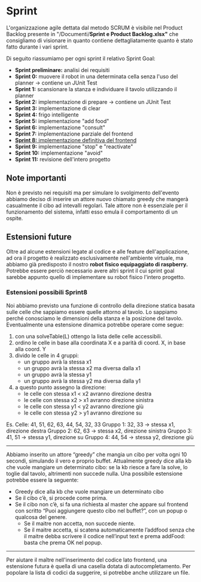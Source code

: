 # Sprint

L'organizzazione agile dettata dal metodo SCRUM è visibile nel Product Backlog presente in "/Documenti/**Sprint e Product Backlog.xlsx"**
che consigliamo di visionare in quanto contiene dettagliatamente quanto è stato fatto durante i vari sprint.

Di seguito riassumiamo per ogni sprint il relativo Sprint Goal:
- **Sprint preliminare:** analisi dei requisiti
- **Sprint 0:** muovere il robot in una determinata cella senza l'uso del planner &rarr; contiene un JUnit Test
- **Sprint 1:** scansionare la stanza e individuare il tavolo utilizzando il planner
- **Sprint 2:** implementazione di prepare &rarr; contiene un JUnit Test
- **Sprint 3:** implementazione di clear
- **Sprint 4:** frigo intelligente
- **Sprint 5:** implementazione "add food"
- **Sprint 6:** implementazione "consult"
- **Sprint 7:** implementazione parziale del frontend 
- <ins> **Sprint 8:** implementazione definitiva del frontend </ins>
- **Sprint 9:** implementazione "stop" e "reactivate"
- **Sprint 10:** implementazione "avoid"
- **Sprint 11:** revisione dell'intero progetto

## Note importanti

Non è previsto nei requisiti ma per simulare lo svolgimento dell'evento abbiamo deciso di inserire un attore nuovo chiamato greedy che mangerà casualmente il cibo ad intevalli regolari. Tale attore non è essenziale per il funzionamento del sistema, infatti esso emula il comportamento di un ospite.


## Estensioni future

Oltre ad alcune estensioni legate al codice e alle feature dell'applicazione, ad ora il progetto è realizzato esclusivamente nell'ambiente virtuale, ma abbiamo già predisposto il nostro **robot fisico equipaggiato di raspberry.**
Potrebbe essere perciò necessario avere altri sprint il cui sprint goal sarebbe appunto quello di implementare su robot fisico l'intero progetto.

### Estensioni possibili Sprint8
Noi abbiamo previsto una funzione di controllo della direzione statica basata sulle celle che sappiamo essere quelle attorno al tavolo. Lo sappiamo perché conosciamo le dimensioni della stanza e la posizione del tavolo.
Eventualmente una estensione dinamica potrebbe operare come segue:
1) con una solveTable(L) ottengo la lista delle celle accessibili.
2) ordino le celle in base alla coordinata X e a parità di coord. X, in base alla coord. Y
3) divido le celle in 4 gruppi:
    * un gruppo avrà la stessa x1
    * un gruppo avrà la stessa x2 ma diversa dalla x1
    * un gruppo avrà la stessa y1
    * un gruppo avrà la stessa y2 ma diversa dalla y1
4) a questo punto assegno la direzione:
    * le celle con stessa x1 < x2 avranno direzione destra
    * le celle con stessa x2 > x1 avranno direzione sinistra
    * le celle con stessa y1 < y2 avranno direzione giù
    * le celle con stessa y2 > y1 avranno direzione su

Es. Celle: 41, 51, 62, 63, 44, 54, 32, 33
Gruppo 1: 32, 33 &rarr; stessa x1, direzione destra
Gruppo 2: 62, 63 &rarr; stessa x2, direzione sinistra
Gruppo 3: 41, 51 &rarr; stessa y1, direzione su
Gruppo 4: 44, 54 &rarr; stessa y2, direzione giù

---

Abbiamo inserito un attore “greedy” che mangia un cibo per volta ogni 10 secondi, simulando il vero e proprio buffet. Attualmente greedy dice alla kb che vuole mangiare un determinato cibo: se la kb riesce a fare la solve, lo toglie dal tavolo, altrimenti non succede nulla. Una possibile estensione potrebbe essere la seguente:
+ Greedy dice alla kb che vuole mangiare un determinato cibo
+ Se il cibo c’è, si procede come prima.
+ Se il cibo non c’è, si fa una richiesta al master che appare sul frontend con scritto “Puoi aggiungere questo cibo nel buffet?”, con un popup o qualcosa del genere.
    * Se il maitre non accetta, non succede niente.
    * Se il maitre accetta, si scatena automaticamente l’addfood senza che il maitre debba scrivere il codice nell’input text e prema addFood: basta che prema OK nel popup.
    
---

Per aiutare il maître nell'inserimento del codice lato frontend, una estensione futura è quella di una casella dotata di autocompletamento.
Per popolare la lista di codici da suggerire, si potrebbe anche utilizzare un file.
